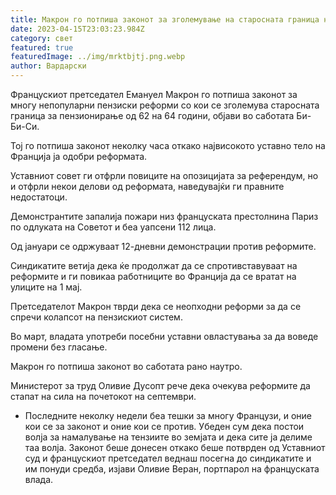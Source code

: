 ```yaml
---
title: Макрон го потпиша законот за зголемување на старосната граница на 64 години
date: 2023-04-15T23:03:23.984Z
category: свет
featured: true
featuredImage: ../img/mrktbjtj.png.webp
author: Вардарски
---
```


Францускиот претседател Емануел Макрон го потпиша законот за многу непопуларни пензиски реформи со кои се зголемува старосната граница за пензионирање од 62 на 64 години, објави во саботата Би-Би-Си.

Тој го потпиша законот неколку часа откако највисокото уставно тело на Франција ја одобри реформата.

Уставниот совет ги отфрли повиците на опозицијата за референдум, но и отфрли некои делови од реформата, наведувајќи ги правните недостатоци.

Демонстрантите запалија пожари низ француската престолнина Париз по одлуката на Советот и беа уапсени 112 лица.

Од јануари се одржуваат 12-дневни демонстрации против реформите.

Синдикатите ветија дека ќе продолжат да се спротивставуваат на реформите и ги повикаа работниците во Франција да се вратат на улиците на 1 мај.

Претседателот Макрон тврди дека се неопходни реформи за да се спречи колапсот на пензискиот систем.

Во март, владата употреби посебни уставни овластувања за да воведе промени без гласање.

Макрон го потпиша законот во саботата рано наутро.

Министерот за труд Оливие Дусопт рече дека очекува реформите да стапат на сила на почетокот на септември.

- Последните неколку недели беа тешки за многу Французи, и оние кои се за законот и оние кои се против. Убеден сум дека постои волја за намалување на тензиите во земјата и дека сите ја делиме таа волја. Законот беше донесен откако беше потврден од Уставниот суд и францускиот претседател веднаш посегна до синдикатите и им понуди средба, изјави Оливие Веран, портпарол на француската влада.
